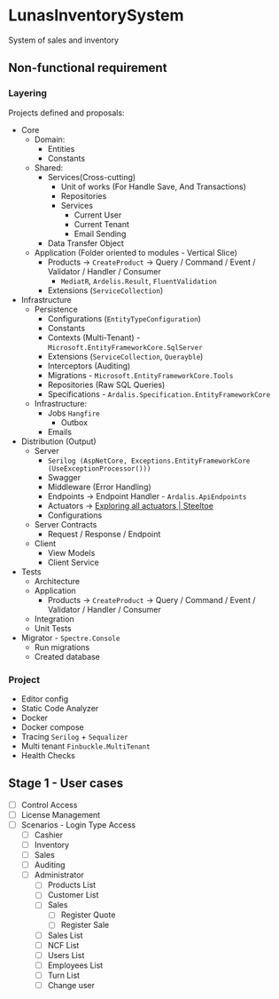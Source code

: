 # LunasInventorySystem
System of sales and inventory

## Non-functional requirement

### Layering 
Projects defined and proposals:
* Core
	* Domain:
		* Entities
		* Constants
	* Shared: 
		* Services(Cross-cutting)
			* Unit of works (For Handle Save, And Transactions)
			* Repositories
			* Services
				* Current User
				* Current Tenant
				* Email Sending
		* Data Transfer Object
	* Application (Folder oriented to modules - Vertical Slice)
		* Products -> `CreateProduct` -> Query / Command / Event / Validator / Handler / Consumer 
			- `MediatR`, `Ardelis.Result`, `FluentValidation`
		* Extensions (`ServiceCollection`)
* Infrastructure
	* Persistence
		* Configurations (`EntityTypeConfiguration`)
		* Constants
		* Contexts (Multi-Tenant) - `Microsoft.EntityFrameworkCore.SqlServer`
		* Extensions (`ServiceCollection`, `Querayble`)
		* Interceptors (Auditing)
		* Migrations - `Microsoft.EntityFrameworkCore.Tools`
		* Repositories (Raw SQL Queries)
		* Specifications - `Ardalis.Specification.EntityFrameworkCore`
	* Infrastructure:
		* Jobs `Hangfire`
			* Outbox
		* Emails
* Distribution (Output)
	* Server
		* `Serilog (AspNetCore, Exceptions.EntityFrameworkCore (UseExceptionProcessor()))`
		* Swagger
		* Middleware (Error Handling)
		* Endpoints -> Endpoint Handler - `Ardalis.ApiEndpoints`
		* Actuators -> [Exploring all actuators | Steeltoe](https://docs.steeltoe.io/guides/get-to-know-steeltoe/exercise2.html?tabs=visual-studio)
		* Configurations
	* Server Contracts
		* Request / Response / Endpoint
	* Client
		* View Models
		* Client Service
* Tests
	* Architecture
	* Application
		* Products -> `CreateProduct` -> Query / Command / Event / Validator / Handler / Consumer
	* Integration
	* Unit Tests
* Migrator - `Spectre.Console`
	* Run migrations
	* Created database
	

### Project
* Editor config
* Static Code Analyzer
* Docker
* Docker compose
* Tracing `Serilog` + `Sequalizer`
* Multi tenant `Finbuckle.MultiTenant`
* Health Checks

## Stage 1 - User cases
- [ ] Control Access
- [ ] License Management
- [ ] Scenarios - Login Type Access
	- [ ] Cashier
	- [ ] Inventory
	- [ ] Sales
	- [ ] Auditing
	- [ ] Administrator
		- [ ] Products List
		- [ ] Customer List
		- [ ] Sales
			- [ ] Register Quote
			- [ ] Register Sale
		- [ ] Sales List
		- [ ] NCF List
		- [ ] Users List
		- [ ] Employees List
		- [ ] Turn List
		- [ ] Change user

